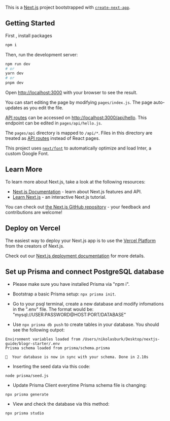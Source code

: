 This is a [Next.js](https://nextjs.org/) project bootstrapped with [`create-next-app`](https://github.com/vercel/next.js/tree/canary/packages/create-next-app).

## Getting Started
First , install packages
```bash
npm i
```

Then, run the development server:

```bash
npm run dev
# or
yarn dev
# or
pnpm dev
```

Open [http://localhost:3000](http://localhost:3000) with your browser to see the result.

You can start editing the page by modifying `pages/index.js`. The page auto-updates as you edit the file.

[API routes](https://nextjs.org/docs/api-routes/introduction) can be accessed on [http://localhost:3000/api/hello](http://localhost:3000/api/hello). This endpoint can be edited in `pages/api/hello.js`.

The `pages/api` directory is mapped to `/api/*`. Files in this directory are treated as [API routes](https://nextjs.org/docs/api-routes/introduction) instead of React pages.

This project uses [`next/font`](https://nextjs.org/docs/basic-features/font-optimization) to automatically optimize and load Inter, a custom Google Font.

## Learn More

To learn more about Next.js, take a look at the following resources:

- [Next.js Documentation](https://nextjs.org/docs) - learn about Next.js features and API.
- [Learn Next.js](https://nextjs.org/learn) - an interactive Next.js tutorial.

You can check out [the Next.js GitHub repository](https://github.com/vercel/next.js/) - your feedback and contributions are welcome!

## Deploy on Vercel

The easiest way to deploy your Next.js app is to use the [Vercel Platform](https://vercel.com/new?utm_medium=default-template&filter=next.js&utm_source=create-next-app&utm_campaign=create-next-app-readme) from the creators of Next.js.

Check out our [Next.js deployment documentation](https://nextjs.org/docs/deployment) for more details.

## Set up Prisma and connect PostgreSQL database

- Please make sure you have installed Prisma via "npm i".

- Bootstrap a basic Prisma setup: ```npx prisma init```.

- Go to your psql terminal, create a new database and modify infomations in the ".env" file. The format would be: "mysql://USER:PASSWORD@HOST:PORT/DATABASE"

- Use ```npx prisma db push``` to create tables in your database. You should see the following outpot:
```
Environment variables loaded from /Users/nikolasburk/Desktop/nextjs-guide/blogr-starter/.env 
Prisma schema loaded from prisma/schema.prisma

🚀  Your database is now in sync with your schema. Done in 2.10s
```

- Inserting the seed data via this code:
```
node prisma/seed.js
```

- Update Prisma Client everytime Prisma schema file is changing:
```
npx prisma generate
```

- View and check the database via this method:
```
npx prisma studio
```